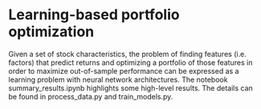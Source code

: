 # Learning-based portfolio optimization
Given a set of stock characteristics, the problem of finding features (i.e. factors) that predict returns and optimizing a portfolio of those features in order to maximize out-of-sample performance can be expressed as a learning problem with neural network architectures. The notebook summary_results.ipynb highlights some high-level results. The details can be found in process_data.py and train_models.py.
